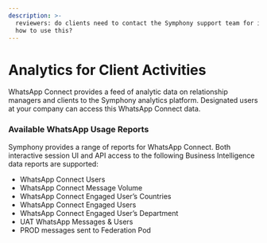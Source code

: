 ```yaml
---
description: >-
  reviewers: do clients need to contact the Symphony support team for info on
  how to use this?
---
```


# Analytics for Client Activities

WhatsApp Connect provides a feed of analytic data on relationship managers and clients to the Symphony analytics platform. Designated users at your company can access this WhatsApp Connect data.

### Available WhatsApp Usage Reports <a id="h.dpoals6xykcl"></a>

Symphony provides a range of reports for WhatsApp Connect. Both interactive session UI and API access to the following Business Intelligence data reports are supported:

* WhatsApp Connect Users
* WhatsApp Connect Message Volume
* WhatsApp Connect Engaged User’s Countries
* WhatsApp Connect Engaged Users
* WhatsApp Connect Engaged User’s Department
* UAT WhatsApp Messages & Users
* PROD messages sent to Federation Pod

